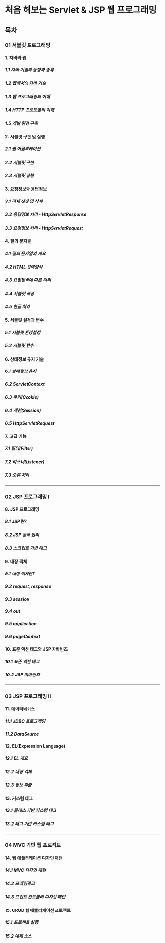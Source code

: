 # 처음 해보는 Servlet & JSP 웹 프로그래밍



## 목차

### 01 서블릿 프로그래밍



#### 1. 자바와 웹

##### 1.1 자바 기술의 동향과 종류

##### 1.2 웹에서의 자바 기술

##### 1.3 웹 프로그래밍의 이해

##### 1.4 HTTP 프로토콜의 이해

##### 1.5 개발 환경 구축



#### 2. 서블릿 구현 및 실행

##### 2.1 웹 어플리케이션

##### 2.2 서블릿 구현

##### 2.3 서블릿 실행



#### 3. 요청정보와 응답정보

##### 3.1 객체 생성 및 삭제

##### 3.2 응답정보 처리 - HttpServletResponse

##### 3.3 요청정보 처리 - HttpServletRequest



#### 4. 질의 문자열

##### 4.1 질의 문자열의 개요

##### 4.2 HTML 입력양식

##### 4.3 요청방식에 따른 처리

##### 4.4 서블릿 작성

##### 4.5 한글 처리



#### 5. 서블릿 설정과 변수

##### 5.1 서블릿 환경설정

##### 5.2 서블릿 변수



#### 6. 상태정보 유지 기술

##### 6.1 상태정보 유지

##### 6.2 ServletContext

##### 6.3 쿠키(Cookie)

##### 6.4 세션(Session)

##### 6.5 HttpServletRequest



#### 7. 고급 기능

##### 7.1 필터(Filter)

##### 7.2 리스너(Listener)

##### 7.3 오류 처리



---

### 02 JSP 프로그래밍 I



#### 8. JSP 프로그래밍

##### 8.1 JSP란?

##### 8.2 JSP 동작 원리

##### 8.3 스크립트 기반 태그



#### 9. 내장 객체

##### 9.1 내장 객체란?

##### 9.2 request, response

##### 9.3 session

##### 9.4 out

##### 9.5 application

##### 9.6 pageContext



#### 10. 표준 액션 태그와 JSP 자바빈즈

##### 10.1 표준 액션 태그

##### 10.2 JSP 자바빈즈



---

### 03 JSP 프로그래밍 II



#### 11. 데이터베이스

##### 11.1 JDBC 프로그래밍

##### 11.2 DataSource



#### 12. EL(Expression Language)

##### 12.1 EL 개요

##### 12.2 내장 객체

##### 12.3 정보 추출



#### 13. 커스텀 태그

##### 13.1 클래스 기반 커스텀 태그

##### 13.2 태그 기반 커스텀 태그



---

### 04 MVC 기반 웹 프로젝트



#### 14. 웹 애플리케이션 디자인 패턴

##### 14.1 MVC 디자인 패턴

##### 14.2 프레임워크

##### 14.3 프런트 컨트롤러 디자인 패턴



#### 15. CRUD 웹 애플리케이션 프로젝트

##### 15.1 프로젝트 실행 

##### 15.2 예제 소스



